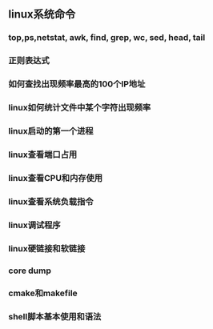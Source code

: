 ## linux系统命令
### top,ps,netstat, awk, find, grep, wc, sed, head, tail
### 正则表达式
### 如何查找出现频率最高的100个IP地址
### linux如何统计文件中某个字符出现频率
### linux启动的第一个进程
### linux查看端口占用
### linux查看CPU和内存使用
### linux查看系统负载指令
### linux调试程序
### linux硬链接和软链接
### core dump
### cmake和makefile
### shell脚本基本使用和语法


